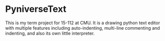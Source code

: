 # PyniverseText
This is my term project for 15-112 at CMU. It is a drawing python text editor with multiple features including auto-indenting, multi-line commenting and indenting, and also its own little interpreter.
